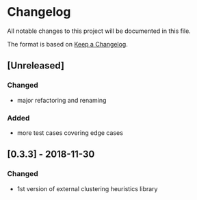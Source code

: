 # Changelog
All notable changes to this project will be documented in this file.

The format is based on [Keep a Changelog](https://keepachangelog.com/en/1.0.0/).

## [Unreleased]
### Changed
- major refactoring and renaming
### Added
- more test cases covering edge cases

## [0.3.3] - 2018-11-30
### Changed
- 1st version of external clustering heuristics library
